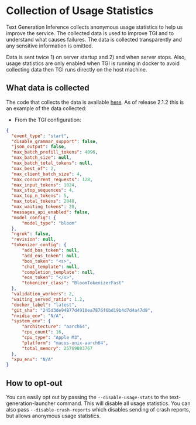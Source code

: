 
# Collection of Usage Statistics

Text Generation Inference collects anonymous usage statistics to help us improve the service. The collected data is used to improve TGI and to understand what causes failures. The data is collected transparently and any sensitive information is omitted.

Data is sent twice 1) on server startup and 2) and when server stops. Also, usage statistics are only enabled when TGI is running in docker to avoid collecting data then TGI runs directly on the host machine.

## What data is collected

The code that collects the data is available [here](https://github.com/huggingface/text-generation-inference/blob/main/launcher/src/usage_stats.rs).
As of release 2.1.2 this is an example of the data collected:

- From the TGI configuration:
```json
{
  "event_type": "start",           
  "disable_grammar_support": false,
  "json_output": false,
  "max_batch_prefill_tokens": 4096,
  "max_batch_size": null,
  "max_batch_total_tokens": null,
  "max_best_of": 2,
  "max_client_batch_size": 4,
  "max_concurrent_requests": 128,
  "max_input_tokens": 1024,
  "max_stop_sequences": 4,
  "max_top_n_tokens": 5,
  "max_total_tokens": 2048,
  "max_waiting_tokens": 20,
  "messages_api_enabled": false,
  "model_config": {
      "model_type": "bloom"
  },
  "ngrok": false,
  "revision": null,
  "tokenizer_config": {
      "add_bos_token": null,
      "add_eos_token": null,
      "bos_token": "<s>",
      "chat_template": null,
      "completion_template": null,
      "eos_token": "</s>",
      "tokenizer_class": "BloomTokenizerFast"
  },
  "validation_workers": 2,
  "waiting_served_ratio": 1.2,
  "docker_label": "latest",
  "git_sha": "245d3de94877d4910ea7876f6bd19b4d7d4a47d9",
  "nvidia_env": "N/A",
  "system_env": {
      "architecture": "aarch64",
      "cpu_count": 16,
      "cpu_type": "Apple M3",
      "platform": "macos-unix-aarch64",
      "total_memory": 25769803767
  },
  "xpu_env": "N/A"
}
```

## How to opt-out

You can easily opt out by passing the `--disable-usage-stats` to the text-generation-launcher command. This will disable all usage statistics. You can also pass `--disable-crash-reports` which disables sending of crash reports, but allows anonymous usage statistics.

